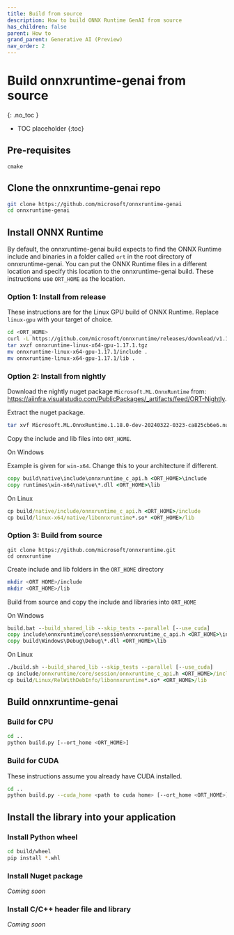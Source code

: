 ```yaml
---
title: Build from source
description: How to build ONNX Runtime GenAI from source
has_children: false
parent: How to
grand_parent: Generative AI (Preview)
nav_order: 2
---
```


# Build onnxruntime-genai from source
{: .no_toc }

* TOC placeholder
{:toc}

## Pre-requisites

`cmake`

## Clone the onnxruntime-genai repo

```bash
git clone https://github.com/microsoft/onnxruntime-genai
cd onnxruntime-genai
```

## Install ONNX Runtime

By default, the onnxruntime-genai build expects to find the ONNX Runtime include and binaries in a folder called `ort` in the root directory of onnxruntime-genai. You can put the ONNX Runtime files in a different location and specify this location to the onnxruntime-genai build. These instructions use `ORT_HOME` as the location.

### Option 1: Install from release

These instructions are for the Linux GPU build of ONNX Runtime. Replace `linux-gpu` with your target of choice.

```bash
cd <ORT_HOME>
curl -L https://github.com/microsoft/onnxruntime/releases/download/v1.17.1/onnxruntime-linux-x64-gpu-1.17.1.tgz
tar xvzf onnxruntime-linux-x64-gpu-1.17.1.tgz 
mv onnxruntime-linux-x64-gpu-1.17.1/include .
mv onnxruntime-linux-x64-gpu-1.17.1/lib .
```

### Option 2: Install from nightly

Download the nightly nuget package `Microsoft.ML.OnnxRuntime` from: https://aiinfra.visualstudio.com/PublicPackages/_artifacts/feed/ORT-Nightly.
  
Extract the nuget package.
  
```bash
tar xvf Microsoft.ML.OnnxRuntime.1.18.0-dev-20240322-0323-ca825cb6e6.nupkg
```
  
Copy the include and lib files into `ORT_HOME`.
  
On Windows
  
Example is given for `win-x64`. Change this to your architecture if different.

```cmd
copy build\native\include\onnxruntime_c_api.h <ORT_HOME>\include
copy runtimes\win-x64\native\*.dll <ORT_HOME>\lib
```

On Linux

```cmd
cp build/native/include/onnxruntime_c_api.h <ORT_HOME>/include
cp build/linux-x64/native/libonnxruntime*.so* <ORT_HOME>/lib
```      
      
### Option 3: Build from source

```
git clone https://github.com/microsoft/onnxruntime.git
cd onnxruntime
```

Create include and lib folders in the `ORT_HOME` directory

```bash
mkdir <ORT HOME>/include
mkdir <ORT_HOME>/lib
```

Build from source and copy the include and libraries into `ORT_HOME`

On Windows

```cmd
build.bat --build_shared_lib --skip_tests --parallel [--use_cuda]
copy include\onnxruntime\core\session\onnxruntime_c_api.h <ORT_HOME>\include
copy build\Windows\Debug\Debug\*.dll <ORT_HOME>\lib
```

On Linux

```cmd
./build.sh --build_shared_lib --skip_tests --parallel [--use_cuda]
cp include/onnxruntime/core/session/onnxruntime_c_api.h <ORT_HOME>/include
cp build/Linux/RelWithDebInfo/libonnxruntime*.so* <ORT_HOME>/lib
```

## Build onnxruntime-genai

### Build for CPU

```bash
cd ..
python build.py [--ort_home <ORT_HOME>]
```

### Build for CUDA

These instructions assume you already have CUDA installed.

```bash
cd ..
python build.py --cuda_home <path to cuda home> [--ort_home <ORT_HOME>]
```
   
## Install the library into your application

### Install Python wheel

```bash
cd build/wheel
pip install *.whl
```

### Install Nuget package

_Coming soon_

### Install C/C++ header file and library

_Coming soon_
